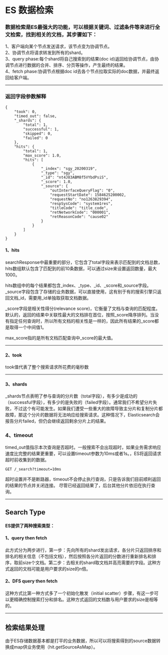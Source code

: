 # ES 数据检索
### 数据检索是ES最强大的功能，可以根据关键词、过滤条件等来进行全文检索，找到相关的文档，其步骤如下：  
1、客户端向某个节点发送请求，该节点变为协调节点。  
2、协调节点将请求转发到所有的shard。  
3、query phase:每个shard将自己搜索到的结果(doc id)返回给协调节点，由协调节点进行数据的合并、排序、分页等操作，产生最终的结果。  
4、fetch phase:协调节点根据doc id去各个节点拉取实际的doc数据，并最终返回给客户端。

--- 

### 返回字段参数解释  
	{
	    "took": 0,
	    "timed_out": false,
	    "_shards": {
	        "total": 1,
	        "successful": 1,
	        "skipped": 0,
	        "failed": 0
	    },
	    "hits": {
	        "total": 1,
	        "max_score": 1.0,
	        "hits": [
	            {
	                "_index": "sgy_20200319",
	                "_type": "sgy",
	                "_id": "nt4J83ABM8f5VYbdPsiS",
	                "_score": 1.0,
	                "_source": {
	                    "outInterfaceQueryFlag": "0",
	                    "requestStartDate": 1584625200002,
	                    "requestNo": "no1263829394",
	                    "respSysCode": "system1res",
	                    "titleCode": "title_code",
	                    "retNetworkCode": "000001",
	                    "retReasonCode": "cause02"
	                }
	            }
	        ]
	    }
	}

#### 1、hits  
searchResponse中最重要的部分，它包含了total字段来表示匹配到的文档总数，hits数组默认包含了匹配到的前10条数据，可以通过size来设置返回数量，最大1000。  

  
hits数组中的每个结果都包含_index、_type、_id、_score和_source字段。_source字段包含了存储的业务数据，可以直接使用，这有别于有的搜索引擎只返回文档_id，需要用_id单独取获取文档数据。  

_score字段是相关性得分(relevance score)，它衡量了文档与查询的匹配程度。默认的，返回的结果中关联性最大的文档排在首位，按照_score降序排列。当没有指定任何查询时，所以所有文档的相关性是一样的，因此所有结果的_score都是取得一个中间值1。

max_score指的是所有文档匹配查询中_score的最大值。  

--- 
#### 2、took  
took值代表了整个搜索请求所花费的毫秒数

--- 

#### 3、shards  
_shards节点表明了参与查询的分片数（total字段），有多少是成功的（successful字段），有多少的是失败的（failed字段）。通常我们不希望分片失败，不过这个有可能发生。如果我们遭受一些重大的故障导致主分片和复制分片都故障，那这个分片的数据将无法响应给搜索请求。这种情况下，Elasticsearch会报告分片failed，但仍会继续返回剩余分片上的结果。  

### 4、timeout  
timed_out值指示本次查询是否超时。一般搜索不会出现超时，如果业务需求响应速度比完整的结果更重要，可以设置timeout参数为10ms或者1s。，ES将返回请求超时前收集到的数据。 
  
	GET /_search?timeout=10ms 
超时设置并不是断路器，timeout不会停止执行查询，只是告诉我们目前顺利返回的结果的节点并关闭连接。 尽管已经返回结果了，后台其他分片依旧在执行查询。 

---    
## Search Type  
#### ES提供了两种搜索类型：  
#### 1、query then fetch  
此方式分为两步进行，第一步：先向所有的shard发出请求，各分片只返回排序和排名的相关信息（不包括文档），然后按照各分片返回的分数进行重新排名和排序，取前size个文档。第二步：去相关的shard取文档并高亮需要的字段。这种方式返回的文档可能是用户要求的size的n倍。  

#### 2、DFS query then fetch  
这种方式比第一种方式多了一个初始化散发（initial scatter）步骤，有这一步可以更精确控制搜索打分和排名。这种方式返回的文档数与用户要求的size是相等的。

--- 

## 检索结果处理
由于ES存储数据基本都是打平的业务数据，所以可以将搜索得到的source数据转换成map供业务使用（hit.getSourceAsMap）。

